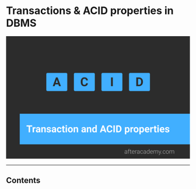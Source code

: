 # Transactions & ACID properties in DBMS


![loading...](../../images/dbms/transaction_and_acid/trans_and_acid.png)


---

## Contents